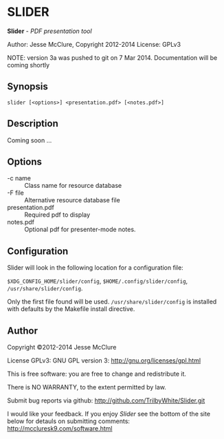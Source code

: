 # SLIDER

**Slider** - *PDF presentation tool*

Author: Jesse McClure, Copyright 2012-2014
License: GPLv3

NOTE: version 3a was pushed to git on 7 Mar 2014.  Documentation will be
coming shortly


## Synopsis

`slider [<options>] <presentation.pdf> [<notes.pdf>]`

## Description

Coming soon ...

## Options

<dl>
<dt>-c name</dt>
	<dd>Class name for resource database</dd>
<dt>-F file</dt>
	<dd>Alternative resource database file</dd>
<dt>presentation.pdf</dt>
	<dd>Required pdf to display</dd>
<dt>notes.pdf</dt>
	<dd>Optional pdf for presenter-mode notes.</dd>

## Configuration

Slider will look in the following location for a configuration file:

`$XDG_CONFIG_HOME/slider/config`,
`$HOME/.config/slider/config`,
`/usr/share/slider/config`.

Only the first file found will be used.  `/usr/share/slider/config` is
installed with defaults by the Makefile install directive.

## Author

Copyright &copy;2012-2014 Jesse McClure

License GPLv3: GNU GPL version 3: http://gnu.org/licenses/gpl.html

This is free software: you are free to change and redistribute it.

There is NO WARRANTY, to the extent permitted by law.

Submit bug reports via github: http://github.com/TrilbyWhite/Slider.git

I would like your feedback. If you enjoy *Slider*
see the bottom of the site below for detauls on submitting comments: http://mccluresk9.com/software.html

